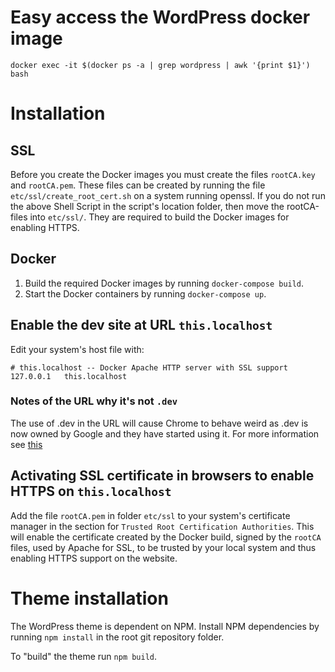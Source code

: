 # Easy access the WordPress docker image
`docker exec -it $(docker ps -a | grep wordpress | awk '{print $1}') bash`

# Installation
## SSL
Before you create the Docker images you must create the files `rootCA.key` and `rootCA.pem`.
These files can be created by running the file `etc/ssl/create_root_cert.sh` on a system running openssl.
If you do not run the above Shell Script in the script's location folder, then move the rootCA-files into `etc/ssl/`. They are required to build the Docker images for enabling HTTPS.

## Docker
1. Build the required Docker images by running `docker-compose build`.
2. Start the Docker containers by running `docker-compose up`.

## Enable the dev site at URL `this.localhost`
Edit your system's host file with:
```
# this.localhost -- Docker Apache HTTP server with SSL support
127.0.0.1	this.localhost
```

### Notes of the URL why it's not `.dev`
The use of .dev in the URL will cause Chrome to behave weird as .dev is now
owned by Google and they have started using it. For more information see [this](https://iyware.com/dont-use-dev-for-development/)

## Activating SSL certificate in browsers to enable HTTPS on `this.localhost`
Add the file `rootCA.pem` in folder `etc/ssl` to your system's certificate manager in the section for `Trusted Root Certification Authorities`. This will enable the certificate created by the Docker build, signed by the `rootCA` files, used by Apache for SSL, to be trusted by your local system and thus enabling HTTPS support on the website.

# Theme installation
The WordPress theme is dependent on NPM. Install NPM dependencies by running `npm install` in the root git repository folder.

To "build" the theme run `npm build`.

